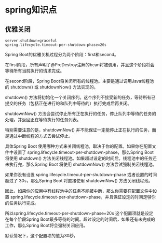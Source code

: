 # spring知识点

## 优雅关闭
```
server.shutdown=graceful
spring.lifecycle.timeout-per-shutdown-phase=20s
```
Spring Boot的优雅关机过程分为两个阶段：first和second。

在first阶段，所有声明了@PreDestroy注解的bean将被调用，并且这个阶段将会等待所有当前执行的请求完成。

在second阶段，Spring Boot将关闭所有的线程池。主要是通过调用Java线程池的 shutdown() 或 shutdownNow() 方法实现的。

shutdown() 方法将初始化一个关闭序列。这个序列不接受新的任务，等待所有已提交的任务（包括正在进行的和队列中等待的）执行完成后再关闭。

shutdownNow() 方法会尝试停止所有正在执行的任务，停止队列中等待的任务的处理，并返回正在等待执行的任务列表。

特别需要注意的是，shutdownNow() 并不能保证一定能停止正在执行的任务，而是通过中断线程的方式去尝试停止。

具体Spring Boot 使用哪种方式来关闭线程池，取决于你的配置。如果你在配置文件中设置了 spring.lifecycle.timeout-per-shutdown-phase，那么Spring Boot 将使用 shutdown() 方法关闭线程池。如果超过设定的时间后，线程池中的任务还未执行完，那么Spring Boot 将使用 shutdownNow() 方法尝试强制关闭线程池。

如果你没有设置 spring.lifecycle.timeout-per-shutdown-phase 或者设置的时间超过了 30s，那么Spring Boot 将直接使用 shutdownNow() 方法关闭线程池。

因此，如果你的应用中有线程池中的任务不能被中断，那么你需要在配置文件中设置 spring.lifecycle.timeout-per-shutdown-phase，并且保证设定的时间足够你的任务执行完成。

所以spring.lifecycle.timeout-per-shutdown-phase=20s 这个配置项就是设定在每个阶段Spring Boot最多等待的时间。超过设定的时间后，如果还有未完成的工作，那么Spring Boot将会强制关闭应用。

默认情况下，这个配置项的值为30秒。
